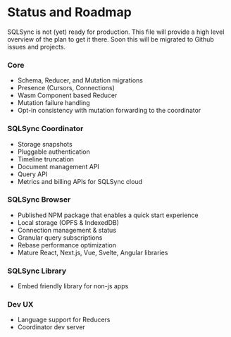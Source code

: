 # Status and Roadmap

SQLSync is not (yet) ready for production. This file will provide a high level overview of the plan to get it there. Soon this will be migrated to Github issues and projects.

### Core
  - Schema, Reducer, and Mutation migrations
  - Presence (Cursors, Connections)
  - Wasm Component based Reducer
  - Mutation failure handling
  - Opt-in consistency with mutation forwarding to the coordinator

### SQLSync Coordinator
  - Storage snapshots
  - Pluggable authentication
  - Timeline truncation
  - Document management API
  - Query API
  - Metrics and billing APIs for SQLSync cloud

### SQLSync Browser
  - Published NPM package that enables a quick start experience
  - Local storage (OPFS & IndexedDB)
  - Connection management & status
  - Granular query subscriptions
  - Rebase performance optimization
  - Mature React, Next.js, Vue, Svelte, Angular libraries

### SQLSync Library
  - Embed friendly library for non-js apps

### Dev UX
  - Language support for Reducers
  - Coordinator dev server

